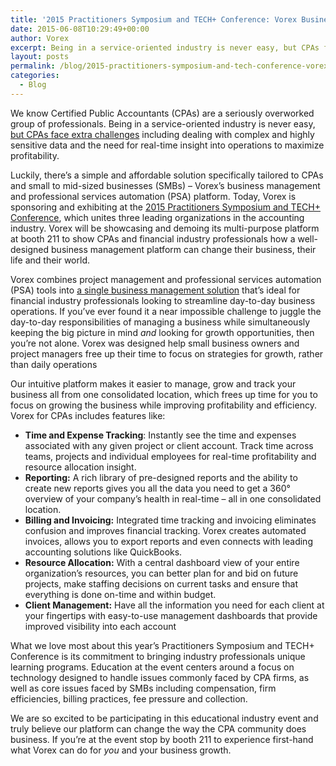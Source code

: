 ```yaml
---
title: '2015 Practitioners Symposium and TECH+ Conference: Vorex Business Management for CPAs and Finance Professionals'
date: 2015-06-08T10:29:49+00:00
author: Vorex
excerpt: Being in a service-oriented industry is never easy, but CPAs face extra challenges including dealing with complex and highly sensitive data and the need for real-time insight into operations to maximize profitability.
layout: posts
permalink: /blog/2015-practitioners-symposium-and-tech-conference-vorex-business-management-for-cpas-and-finance-professionals/
categories:
  - Blog
---
```

We know Certified Public Accountants (CPAs) are a seriously overworked group of professionals. Being in a service-oriented industry is never easy, <a href="http://www.cpapracticeadvisor.com/news/12055950/what-are-the-biggest-accounting-challenges-small-businesses-face" target="_blank">but CPAs face extra challenges</a> including dealing with complex and highly sensitive data and the need for real-time insight into operations to maximize profitability.<!--more-->

Luckily, there&#8217;s a simple and affordable solution specifically tailored to CPAs and small to mid-sized businesses (SMBs) &#8211; Vorex&#8217;s business management and professional services automation (PSA) platform. Today, Vorex is sponsoring and exhibiting at the <a href="http://www.aicpaconferencematerials.com/techpractitioners/?select=conference&conferenceID=13" target="_blank">2015 Practitioners Symposium and TECH+ Conference</a>, which unites three leading organizations in the accounting industry. Vorex will be showcasing and demoing its multi-purpose platform at booth 211 to show CPAs and financial industry professionals how a well-designed business management platform can change their business, their life and their world.

Vorex combines project management and professional services automation (PSA) tools into [a single business management solution](http://www.vorex.com/product/) that&#8217;s ideal for financial industry professionals looking to streamline day-to-day business operations. If you&#8217;ve ever found it a near impossible challenge to juggle the day-to-day responsibilities of managing a business while simultaneously keeping the big picture in mind _and_ looking for growth opportunities, then you&#8217;re not alone. Vorex was designed help small business owners and project managers free up their time to focus on strategies for growth, rather than daily operations

Our intuitive platform makes it easier to manage, grow and track your business all from one consolidated location, which frees up time for you to focus on growing the business while improving profitability and efficiency. Vorex for CPAs includes features like:

  * **Time and Expense Tracking**: Instantly see the time and expenses associated with any given project or client account. Track time across teams, projects and individual employees for real-time profitability and resource allocation insight.
  * **Reporting:** A rich library of pre-designed reports and the ability to create new reports gives you all the data you need to get a 360° overview of your company&#8217;s health in real-time &#8211; all in one consolidated location.
  * **Billing and Invoicing:** Integrated time tracking and invoicing eliminates confusion and improves financial tracking. Vorex creates automated invoices, allows you to export reports and even connects with leading accounting solutions like QuickBooks.
  * **Resource Allocation:** With a central dashboard view of your entire organization&#8217;s resources, you can better plan for and bid on future projects, make staffing decisions on current tasks and ensure that everything is done on-time and within budget.
  * **Client Management:** Have all the information you need for each client at your fingertips with easy-to-use management dashboards that provide improved visibility into each account

What we love most about this year&#8217;s Practitioners Symposium and TECH+ Conference is its commitment to bringing industry professionals unique learning programs. Education at the event centers around a focus on technology designed to handle issues commonly faced by CPA firms, as well as core issues faced by SMBs including compensation, firm efficiencies, billing practices, fee pressure and collection.

We are so excited to be participating in this educational industry event and truly believe our platform can change the way the CPA community does business. If you&#8217;re at the event stop by booth 211 to experience first-hand what Vorex can do for _you_ and your business growth.
